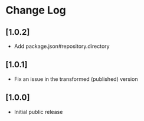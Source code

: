 # Change Log

## [1.0.2]

- Add package.json#repository.directory

## [1.0.1]

- Fix an issue in the transformed (published) version

## [1.0.0]

- Initial public release
